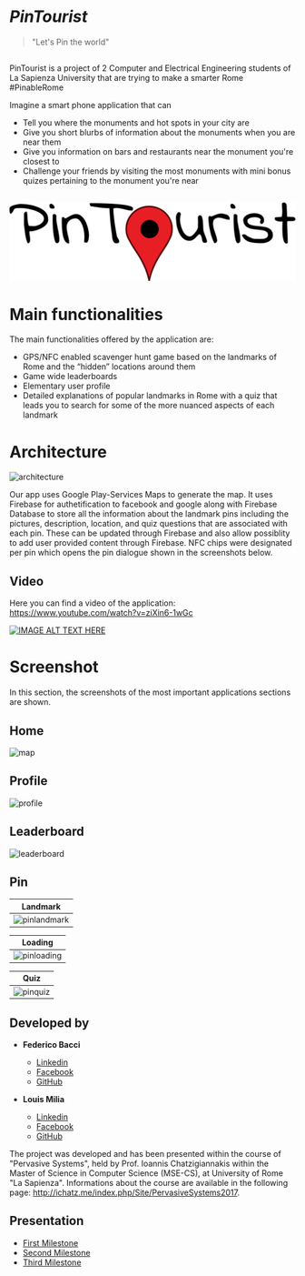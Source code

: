 # *PinTourist*

> "Let's Pin the world"

##  

PinTourist is a project of 2 Computer and Electrical Engineering students of La Sapienza University that are trying to make a smarter Rome #PinableRome

Imagine a smart phone application that can
- Tell you where the monuments and hot spots in your city are 
- Give you short blurbs of information about the monuments when you are near them
- Give you information on bars and restaurants near the monument you're closest to
- Challenge your friends by visiting the most monuments with mini bonus quizes pertaining to the monument you're near

##  
    


![PinTourist](https://github.com/PinTourist/PinTourist/blob/master/images/logo.png?raw=true)


Main functionalities
==

The main functionalities offered by the application are:
- GPS/NFC enabled scavenger hunt game based on the landmarks of Rome and the “hidden” locations around them
- Game wide leaderboards
- Elementary user profile  
- Detailed explanations of popular landmarks in Rome with a quiz that leads you to search for some of the more nuanced aspects of each landmark

Architecture
=

![architecture](https://cloud.githubusercontent.com/assets/26323785/26791900/e5254a3c-4a18-11e7-9c9a-69b2ea660184.PNG)

Our app uses Google Play-Services Maps to generate the map. It uses Firebase for authetification to facebook and google along with Firebase Database to store all the information about the landmark pins including the pictures, description, location, and quiz questions that are associated with each pin. These can be updated through Firebase and also allow possiblity to add user provided content through Firebase. NFC chips were designated per pin which opens the pin dialogue shown in the screenshots below.   

Video
-----------

Here you can find a video of the application: https://www.youtube.com/watch?v=ziXin6-1wGc

[![IMAGE ALT TEXT HERE](https://img.youtube.com/vi/ziXin6-1wGc/0.jpg)](https://www.youtube.com/watch?v=ziXin6-1wGc)



Screenshot
=

In this section, the screenshots of the most important applications sections are shown.

Home
-------

![map](https://cloud.githubusercontent.com/assets/26323785/26789550/e96ee506-4a10-11e7-8f92-397b6982c34d.PNG)   

  
Profile
-------

![profile](https://cloud.githubusercontent.com/assets/26323785/26789612/22fc33fa-4a11-11e7-9e54-8aa9db60b44e.png)


Leaderboard
------------

![leaderboard](https://cloud.githubusercontent.com/assets/26323785/26789634/2ed8a690-4a11-11e7-930a-5774ed72c287.png)

   
Pin
-------

| Landmark                                                                                                            | 
|---------------------------------------------------------------------------------------------------------------------|
|![pinlandmark](https://cloud.githubusercontent.com/assets/26323785/26790084/c471d310-4a12-11e7-9119-ae2aafb67b4e.png)|

| Loading                                                                                                             | 
|---------------------------------------------------------------------------------------------------------------------|
|![pinloading](https://cloud.githubusercontent.com/assets/26323785/26790160/0f2796a6-4a13-11e7-9bc8-7b852a12edb7.png)|

| Quiz |
|-----------------------------------------------------------------------------------------------------------------|
|![pinquiz](https://cloud.githubusercontent.com/assets/26323785/26790181/1fdb7378-4a13-11e7-96bd-e6b39f834821.png)|


## Developed by
* **Federico Bacci**
  - [Linkedin](https://www.linkedin.com/in/federico-bacci/)
  - [Facebook](https://www.facebook.com/fedebyes)
  - [GitHub](https://www.github.com/fedebyes)

* **Louis Milia**
  - [Linkedin](https://www.linkedin.com/in/louis-milia)
  - [Facebook](https://www.facebook.com/louis.milia)
  - [GitHub](https://github.com/AilimiSoul)

The project was developed and has been presented within the course of "Pervasive Systems", held by Prof. Ioannis Chatzigiannakis within the Master of Science in Computer Science (MSE-CS), at University of Rome "La Sapienza". 
Informations about the course are available in the following page: http://ichatz.me/index.php/Site/PervasiveSystems2017.

## Presentation

* [First Milestone](http://www.slideshare.net/FedericoBacci/pin-tourist-0-74245888)
* [Second Milestone](http://www.slideshare.net/FedericoBacci/pin-tourist-1-74245895)
* [Third Milestone](https://www.slideshare.net/FedericoBacci/pin-tourist-final-presentation)

